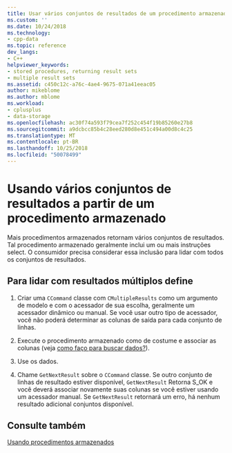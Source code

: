 ```yaml
---
title: Usar vários conjuntos de resultados de um procedimento armazenado | Microsoft Docs
ms.custom: ''
ms.date: 10/24/2018
ms.technology:
- cpp-data
ms.topic: reference
dev_langs:
- C++
helpviewer_keywords:
- stored procedures, returning result sets
- multiple result sets
ms.assetid: c450c12c-a76c-4ae4-9675-071a41eeac05
author: mikeblome
ms.author: mblome
ms.workload:
- cplusplus
- data-storage
ms.openlocfilehash: ac30f74a593f79cea7f252c454f19b85260e27b8
ms.sourcegitcommit: a9dcbcc85b4c28eed280d8e451c494a00d8c4c25
ms.translationtype: MT
ms.contentlocale: pt-BR
ms.lasthandoff: 10/25/2018
ms.locfileid: "50078499"
---
```

# <a name="using-multiple-result-sets-from-one-stored-procedure"></a>Usando vários conjuntos de resultados a partir de um procedimento armazenado

Mais procedimentos armazenados retornam vários conjuntos de resultados. Tal procedimento armazenado geralmente inclui um ou mais instruções select. O consumidor precisa considerar essa inclusão para lidar com todos os conjuntos de resultados.

## <a name="to-handle-multiple-result-sets"></a>Para lidar com resultados múltiplos define

1. Criar uma `CCommand` classe com `CMultipleResults` como um argumento de modelo e com o acessador de sua escolha, geralmente um acessador dinâmico ou manual. Se você usar outro tipo de acessador, você não poderá determinar as colunas de saída para cada conjunto de linhas.

1. Execute o procedimento armazenado como de costume e associar as colunas (veja [como faço para buscar dados?](../../data/oledb/fetching-data.md)).

1. Use os dados.

1. Chame `GetNextResult` sobre o `CCommand` classe. Se outro conjunto de linhas de resultado estiver disponível, `GetNextResult` Retorna S_OK e você deverá associar novamente suas colunas se você estiver usando um acessador manual. Se `GetNextResult` retornará um erro, há nenhum resultado adicional conjuntos disponível.

## <a name="see-also"></a>Consulte também

[Usando procedimentos armazenados](../../data/oledb/using-stored-procedures.md)